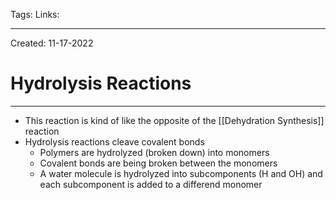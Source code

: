 Tags:
Links: 

---
Created: 11-17-2022
# Hydrolysis Reactions
---

- This reaction is kind of like the opposite of the [[Dehydration Synthesis]] reaction
- Hydrolysis reactions cleave covalent bonds
	- Polymers are hydrolyzed (broken down) into monomers
	- Covalent bonds are being broken between the monomers
	- A water molecule is hydrolyzed into subcomponents (H and OH) and each subcomponent is added to a differend monomer